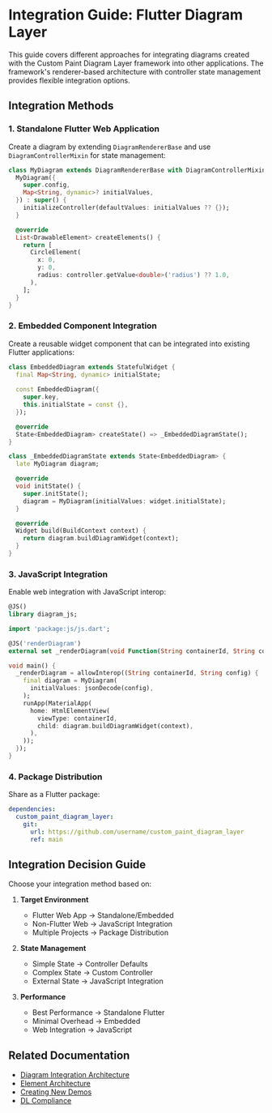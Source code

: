 # Integration Guide: Flutter Diagram Layer

This guide covers different approaches for integrating diagrams created with the Custom Paint Diagram Layer framework into other applications. The framework's renderer-based architecture with controller state management provides flexible integration options.

## Integration Methods

### 1. Standalone Flutter Web Application

Create a diagram by extending `DiagramRendererBase` and use `DiagramControllerMixin` for state management:

```dart
class MyDiagram extends DiagramRendererBase with DiagramControllerMixin {
  MyDiagram({
    super.config,
    Map<String, dynamic>? initialValues,
  }) : super() {
    initializeController(defaultValues: initialValues ?? {});
  }

  @override
  List<DrawableElement> createElements() {
    return [
      CircleElement(
        x: 0,
        y: 0,
        radius: controller.getValue<double>('radius') ?? 1.0,
      ),
    ];
  }
}
```

### 2. Embedded Component Integration

Create a reusable widget component that can be integrated into existing Flutter applications:

```dart
class EmbeddedDiagram extends StatefulWidget {
  final Map<String, dynamic> initialState;
  
  const EmbeddedDiagram({
    super.key,
    this.initialState = const {},
  });

  @override
  State<EmbeddedDiagram> createState() => _EmbeddedDiagramState();
}

class _EmbeddedDiagramState extends State<EmbeddedDiagram> {
  late MyDiagram diagram;

  @override
  void initState() {
    super.initState();
    diagram = MyDiagram(initialValues: widget.initialState);
  }

  @override
  Widget build(BuildContext context) {
    return diagram.buildDiagramWidget(context);
  }
}
```

### 3. JavaScript Integration

Enable web integration with JavaScript interop:

```dart
@JS()
library diagram_js;

import 'package:js/js.dart';

@JS('renderDiagram')
external set _renderDiagram(void Function(String containerId, String config) f);

void main() {
  _renderDiagram = allowInterop((String containerId, String config) {
    final diagram = MyDiagram(
      initialValues: jsonDecode(config),
    );
    runApp(MaterialApp(
      home: HtmlElementView(
        viewType: containerId,
        child: diagram.buildDiagramWidget(context),
      ),
    ));
  });
}
```

### 4. Package Distribution

Share as a Flutter package:

```yaml
dependencies:
  custom_paint_diagram_layer:
    git:
      url: https://github.com/username/custom_paint_diagram_layer
      ref: main
```

## Integration Decision Guide

Choose your integration method based on:

1. **Target Environment**
   - Flutter Web App → Standalone/Embedded
   - Non-Flutter Web → JavaScript Integration
   - Multiple Projects → Package Distribution

2. **State Management**
   - Simple State → Controller Defaults
   - Complex State → Custom Controller
   - External State → JavaScript Integration

3. **Performance**
   - Best Performance → Standalone Flutter
   - Minimal Overhead → Embedded
   - Web Integration → JavaScript

## Related Documentation

- [Diagram Integration Architecture](diagram_integration_architecture.md)
- [Element Architecture](Element_Architecture.md)
- [Creating New Demos](Creating_New_Demos.md)
- [DL Compliance](Diagram_DL_Compliance.md)
